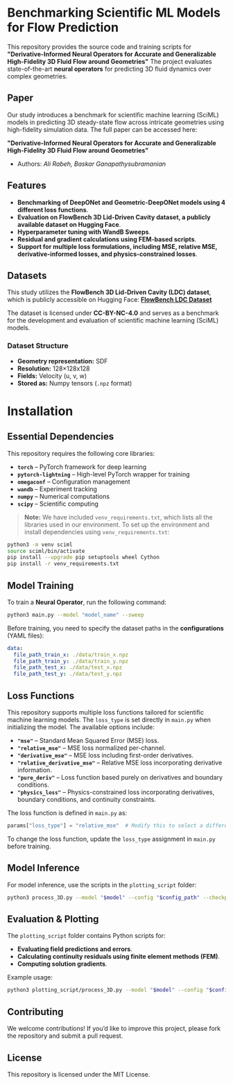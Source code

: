 # Benchmarking Scientific ML Models for Flow Prediction

This repository provides the source code and training scripts for **"Derivative-Informed Neural Operators for Accurate and Generalizable High-Fidelity 3D Fluid Flow around Geometries"** The project evaluates state-of-the-art **neural operators** for predicting 3D fluid dynamics over complex geometries.


## Paper
Our study introduces a benchmark for scientific machine learning (SciML) models in predicting 3D steady-state flow across intricate geometries using high-fidelity simulation data. The full paper can be accessed here:

**"Derivative-Informed Neural Operators for Accurate and Generalizable High-Fidelity 3D Fluid Flow around Geometries"** 
- Authors: *Ali Rabeh, Baskar Ganapathysubramanian*

## Features

- **Benchmarking of DeepONet and Geometric-DeepONet models using 4 different loss functions**.
- **Evaluation on FlowBench 3D Lid-Driven Cavity dataset, a publicly available dataset on Hugging Face**.
- **Hyperparameter tuning with WandB Sweeps**.
- **Residual and gradient calculations using FEM-based scripts**.
- **Support for multiple loss formulations, including MSE, relative MSE, derivative-informed losses, and physics-constrained losses**.

## Datasets
This study utilizes the **FlowBench 3D Lid-Driven Cavity (LDC) dataset**, which is publicly accessible on Hugging Face: [**FlowBench LDC Dataset**](https://huggingface.co/datasets/BGLab/FlowBench/tree/main/LDC_NS_3D)

The dataset is licensed under **CC-BY-NC-4.0** and serves as a benchmark for the development and evaluation of scientific machine learning (SciML) models.

### Dataset Structure
- **Geometry representation:** SDF
- **Resolution:** 128×128x128
- **Fields:** Velocity (u, v, w)
- **Stored as:** Numpy tensors (`.npz` format)

# Installation  

## Essential Dependencies  

This repository requires the following core libraries: 

- **`torch`** – PyTorch framework for deep learning 
- **`pytorch-lightning`** – High-level PyTorch wrapper for training 
- **`omegaconf`** – Configuration management 
- **`wandb`** – Experiment tracking 
- **`numpy`** – Numerical computations 
- **`scipy`** – Scientific computing 

> **Note:** 
> We have included `venv_requirements.txt`, which lists all the libraries used in our environment. To set up the environment and install dependencies using `venv_requirements.txt`:
```bash
python3 -m venv sciml
source sciml/bin/activate 
pip install --upgrade pip setuptools wheel Cython
pip install -r venv_requirements.txt
```

## Model Training
To train a **Neural Operator**, run the following command:
```bash
python3 main.py --model "model_name" --sweep
```

Before training, you need to specify the dataset paths in the **configurations** (YAML files):
```yaml
data:
  file_path_train_x: ./data/train_x.npz
  file_path_train_y: ./data/train_y.npz
  file_path_test_x: ./data/test_x.npz
  file_path_test_y: ./data/test_y.npz
```
## Loss Functions

This repository supports multiple loss functions tailored for scientific machine learning models. The `loss_type` is set directly in `main.py` when initializing the model. The available options include:

- **`"mse"`** – Standard Mean Squared Error (MSE) loss.
- **`"relative_mse"`** – MSE loss normalized per-channel.
- **`"derivative_mse"`** – MSE loss including first-order derivatives.
- **`"relative_derivative_mse"`** – Relative MSE loss incorporating derivative information.
- **`"pure_deriv"`** – Loss function based purely on derivatives and boundary conditions.
- **`"physics_loss"`** – Physics-constrained loss incorporating derivatives, boundary conditions, and continuity constraints.

The loss function is defined in `main.py` as:
```python
params["loss_type"] = "relative_mse"  # Modify this to select a different loss
```
To change the loss function, update the `loss_type` assignment in `main.py` before training.

## Model Inference
For model inference, use the scripts in the `plotting_script` folder:
```bash
python3 process_3D.py --model "$model" --config "$config_path" --checkpoint "$checkpoint_file"
```

## Evaluation & Plotting
The `plotting_script` folder contains Python scripts for:
- **Evaluating field predictions and errors**.
- **Calculating continuity residuals using finite element methods (FEM)**.
- **Computing solution gradients**.

Example usage:
```bash
python3 plotting_script/process_3D.py --model "$model" --config "$config_path" --checkpoint "$checkpoint_file
```

## Contributing
We welcome contributions! If you’d like to improve this project, please fork the repository and submit a pull request.

## License
This repository is licensed under the MIT License.
